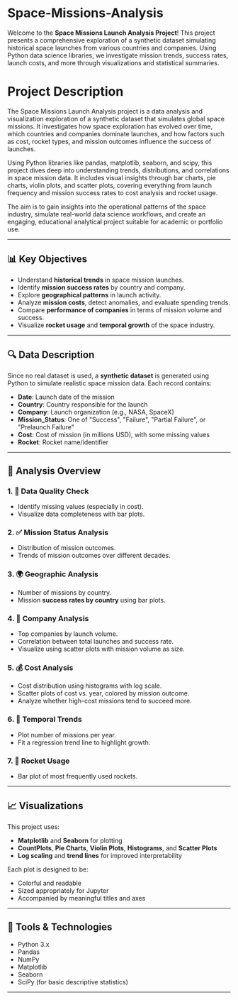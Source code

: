 # Space-Missions-Analysis
Welcome to the **Space Missions Launch Analysis Project**! This project presents a comprehensive exploration of a synthetic dataset simulating historical space launches from various countries and companies. Using Python data science libraries, we investigate mission trends, success rates, launch costs, and more through visualizations and statistical summaries.
# Project Description
The Space Missions Launch Analysis project is a data analysis and visualization exploration of a synthetic dataset that simulates global space missions. It investigates how space exploration has evolved over time, which countries and companies dominate launches, and how factors such as cost, rocket types, and mission outcomes influence the success of launches.

Using Python libraries like pandas, matplotlib, seaborn, and scipy, this project dives deep into understanding trends, distributions, and correlations in space mission data. It includes visual insights through bar charts, pie charts, violin plots, and scatter plots, covering everything from launch frequency and mission success rates to cost analysis and rocket usage.

The aim is to gain insights into the operational patterns of the space industry, simulate real-world data science workflows, and create an engaging, educational analytical project suitable for academic or portfolio use.


---

## 📊 Key Objectives

- Understand **historical trends** in space mission launches.
- Identify **mission success rates** by country and company.
- Explore **geographical patterns** in launch activity.
- Analyze **mission costs**, detect anomalies, and evaluate spending trends.
- Compare **performance of companies** in terms of mission volume and success.
- Visualize **rocket usage** and **temporal growth** of the space industry.

---

## 🔍 Data Description

Since no real dataset is used, a **synthetic dataset** is generated using Python to simulate realistic space mission data. Each record contains:

- **Date**: Launch date of the mission
- **Country**: Country responsible for the launch
- **Company**: Launch organization (e.g., NASA, SpaceX)
- **Mission_Status**: One of "Success", "Failure", "Partial Failure", or "Prelaunch Failure"
- **Cost**: Cost of mission (in millions USD), with some missing values
- **Rocket**: Rocket name/identifier

---

## 📌 Analysis Overview

### 1. 🧹 Data Quality Check
- Identify missing values (especially in cost).
- Visualize data completeness with bar plots.

### 2. ✅ Mission Status Analysis
- Distribution of mission outcomes.
- Trends of mission outcomes over different decades.

### 3. 🌍 Geographic Analysis
- Number of missions by country.
- Mission **success rates by country** using bar plots.

### 4. 🏢 Company Analysis
- Top companies by launch volume.
- Correlation between total launches and success rate.
- Visualize using scatter plots with mission volume as size.

### 5. 💰 Cost Analysis
- Cost distribution using histograms with log scale.
- Scatter plots of cost vs. year, colored by mission outcome.
- Analyze whether high-cost missions tend to succeed more.

### 6. 📆 Temporal Trends
- Plot number of missions per year.
- Fit a regression trend line to highlight growth.

### 7. 🚀 Rocket Usage
- Bar plot of most frequently used rockets.

---

## 📈 Visualizations

This project uses:
- **Matplotlib** and **Seaborn** for plotting
- **CountPlots**, **Pie Charts**, **Violin Plots**, **Histograms**, and **Scatter Plots**
- **Log scaling** and **trend lines** for improved interpretability

Each plot is designed to be:
- Colorful and readable
- Sized appropriately for Jupyter
- Accompanied by meaningful titles and axes

---

## 🔧 Tools & Technologies

- Python 3.x
- Pandas
- NumPy
- Matplotlib
- Seaborn
- SciPy (for basic descriptive statistics)

---

